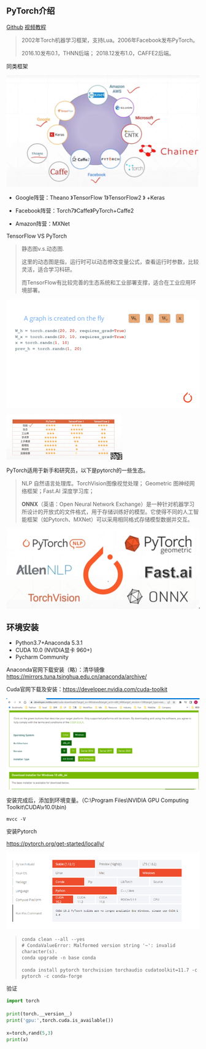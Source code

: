 ## PyTorch介绍

[Github](https://github.com/pytorch/pytorch)   [视频教程](https://www.bilibili.com/video/BV12M4y1g74r?is_story_h5=false&p=1&share_from=ugc&share_medium=iphone&share_plat=ios&share_session_id=28D12890-5065-4EAB-8310-115DB7E2C661&share_source=QQ&share_tag=s_i&timestamp=1661752951&unique_k=2QNuNi6)   

> 2002年Torch机器学习框架，支持Lua。2006年Facebook发布PyTorch。
>
> 2016.10发布0.1，THNN后端； 2018.12发布1.0，CAFFE2后端。

同类框架

![image-20220829140540492](imgs/PyTorch/image-20220829140540492.png)

+ Google阵营：Theano 》TensorFlow 1》TensorFlow2 》 +Keras

+ Facebook阵营：Torch7》Caffe》PyTorch+Caffe2

+ Amazon阵营：MXNet



TensorFlow VS PyTorch

> 静态图v.s.动态图. 
>
> 这里的动态图是指，运行时可以动态修改变量公式，查看运行时参数，比较灵活，适合学习科研。
>
> 而TensorFlow有比较完善的生态系统和工业部署支撑，适合在工业应用环境部署。

![Dynamic graph](imgs/PyTorch/dynamic_graph.gif)

<img src="imgs/PyTorch/image-20220829141531933.png" width="60%"/>



PyTorch适用于新手和研究员，以下是pytorch的一些生态。

> NLP 自然语言处理库。TorchVision图像视觉处理； Geometric 图神经网络框架；Fast.AI 深度学习库； 
>
> **ONNX**（英语：Open Neural Network Exchange）是一种针对机器学习所设计的开放式的文件格式，用于存储训练好的模型。它使得不同的人工智能框架（如Pytorch、MXNet）可以采用相同格式存储模型数据并交互。

![image-20220829142751439](imgs/PyTorch/image-20220829142751439.png)



## 环境安装

+ Python3.7+Anaconda 5.3.1
+ CUDA 10.0 (NVIDIA显卡 960+)
+ Pycharm Community



Anaconda官网下载安装（略）：清华镜像 https://mirrors.tuna.tsinghua.edu.cn/anaconda/archive/

Cuda官网下载及安装：https://developer.nvidia.com/cuda-toolkit

![image-20220829150721920](imgs/PyTorch/image-20220829150721920.png)



安装完成后，添加到环境变量。（C:\Program Files\NVIDIA GPU Computing Toolkit\CUDA\v10.0\bin)

```shell
mvcc -V
```

安装Pytorch

https://pytorch.org/get-started/locally/

![image-20220829151204263](imgs/PyTorch/image-20220829151204263.png)

> ```shell
> conda clean --all --yes
> # CondaValueError: Malformed version string '~': invalid character(s).
> conda upgrade -n base conda
> 
> conda install pytorch torchvision torchaudio cudatoolkit=11.7 -c pytorch -c conda-forge
> 
> ```



验证

```python
import torch

print(torch.__version__)
print('gpu:',torch.cuda.is_available())

x=torch,rand(5,3)
print(x)

```


